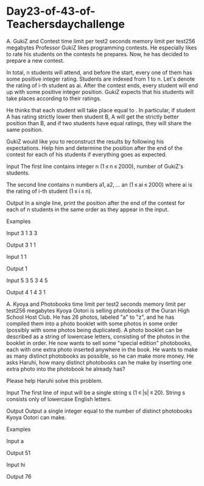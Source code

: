 # Day23-of-43-of-Teachersdaychallenge

A. GukiZ and Contest
time limit per test2 seconds
memory limit per test256 megabytes
Professor GukiZ likes programming contests. He especially likes to rate his students on the contests he prepares. Now, he has decided to prepare a new contest.

In total, n students will attend, and before the start, every one of them has some positive integer rating. Students are indexed from 1 to n. Let's denote the rating of i-th student as ai. After the contest ends, every student will end up with some positive integer position. GukiZ expects that his students will take places according to their ratings.

He thinks that each student will take place equal to . In particular, if student A has rating strictly lower then student B, A will get the strictly better position than B, and if two students have equal ratings, they will share the same position.

GukiZ would like you to reconstruct the results by following his expectations. Help him and determine the position after the end of the contest for each of his students if everything goes as expected.

Input
The first line contains integer n (1 ≤ n ≤ 2000), number of GukiZ's students.

The second line contains n numbers a1, a2, ... an (1 ≤ ai ≤ 2000) where ai is the rating of i-th student (1 ≤ i ≤ n).

Output
In a single line, print the position after the end of the contest for each of n students in the same order as they appear in the input.

Examples

Input
3
1 3 3

Output
3 1 1

Input
1
1

Output
1

Input
5
3 5 3 4 5

Output
4 1 4 3 1


A. Kyoya and Photobooks
time limit per test2 seconds
memory limit per test256 megabytes
Kyoya Ootori is selling photobooks of the Ouran High School Host Club. He has 26 photos, labeled "a" to "z", and he has compiled them into a photo booklet with some photos in some order (possibly with some photos being duplicated). A photo booklet can be described as a string of lowercase letters, consisting of the photos in the booklet in order. He now wants to sell some "special edition" photobooks, each with one extra photo inserted anywhere in the book. He wants to make as many distinct photobooks as possible, so he can make more money. He asks Haruhi, how many distinct photobooks can he make by inserting one extra photo into the photobook he already has?

Please help Haruhi solve this problem.

Input
The first line of input will be a single string s (1 ≤ |s| ≤ 20). String s consists only of lowercase English letters.

Output
Output a single integer equal to the number of distinct photobooks Kyoya Ootori can make.

Examples

Input
a

Output
51

Input
hi

Output
76
